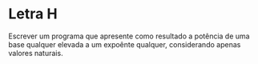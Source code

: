 # Letra H

Escrever um programa que apresente como resultado a potência de uma base qualquer elevada a um expoênte qualquer, considerando apenas valores naturais.
